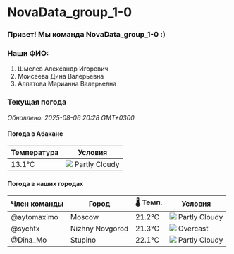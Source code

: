 # NovaData_group_1-0
### Привет! Мы команда NovaData_group_1-0 :)

### Наши ФИО:
1. Шмелев Александр Игоревич
2. Моисеева Дина Валерьевна
3. Алпатова Марианна Валерьевна

### Текущая погода
<!-- WEATHER:START -->
_Обновлено: 2025-08-06 20:28 GMT+0300_

#### Погода в Абакане

| Температура | Условия |
|-------------|----------|
| 13.1°C     | ![](https://cdn.weatherapi.com/weather/64x64/night/116.png) Partly Cloudy |

#### Погода в наших городах

| Член команды  | Город               | 🌡️ Темп.  | Условия          |
|---------------|---------------------|-----------|--------------------|
| @aytomaximo    | Moscow              |   21.2°C | ![](https://cdn.weatherapi.com/weather/64x64/night/116.png) Partly Cloudy |
| @sychtx        | Nizhny Novgorod     |   21.3°C | ![](https://cdn.weatherapi.com/weather/64x64/night/122.png) Overcast     |
| @Dina_Mo       | Stupino             |   22.1°C | ![](https://cdn.weatherapi.com/weather/64x64/night/116.png) Partly Cloudy |

<!-- WEATHER:END -->
